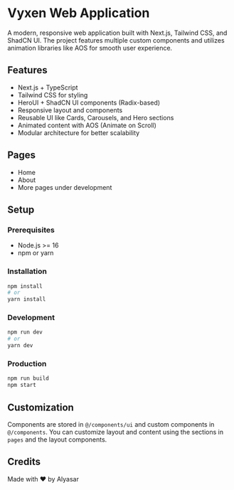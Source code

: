 # Vyxen Web Application

A modern, responsive web application built with Next.js, Tailwind CSS, and ShadCN UI. The project features multiple custom components and utilizes animation libraries like AOS for smooth user experience.

## Features

- Next.js + TypeScript
- Tailwind CSS for styling
- HeroUI + ShadCN UI components (Radix-based)
- Responsive layout and components
- Reusable UI like Cards, Carousels, and Hero sections
- Animated content with AOS (Animate on Scroll)
- Modular architecture for better scalability

## Pages

- Home
- About
- More pages under development

## Setup

### Prerequisites

- Node.js >= 16
- npm or yarn

### Installation

```bash
npm install
# or
yarn install
```

### Development

```bash
npm run dev
# or
yarn dev
```

### Production

```bash
npm run build
npm start
```

## Customization

Components are stored in `@/components/ui` and custom components in `@/components`. You can customize layout and content using the sections in `pages` and the layout components.

## Credits

Made with ❤️ by Alyasar
